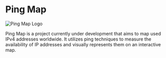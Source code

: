 # Ping Map

![Ping Map Logo](logo.png)

Ping Map is a project currently under development that aims to map used IPv4 addresses worldwide. It utilizes ping techniques to measure the availability of IP addresses and visually represents them on an interactive map.